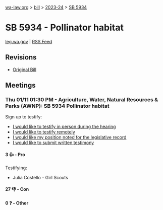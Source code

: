 [wa-law.org](/) > [bill](/bill/) > [2023-24](/bill/2023-24/) > [SB 5934](/bill/2023-24/sb/5934/)

# SB 5934 - Pollinator habitat
[leg.wa.gov](https://app.leg.wa.gov/billsummary?BillNumber=5934&Year=2023&Initiative=false) | [RSS Feed](./rss.xml)

## Revisions
* [Original Bill](1/)

## Meetings
### Thu 01/11 01:30 PM - Agriculture, Water, Natural Resources & Parks (AWNP): SB 5934 Pollinator habitat
Sign up to testify:
* [I would like to testify in person during the hearing](https://app.leg.wa.gov/csi/Testifier/Add?chamber=House&mId=31534&aId=156028&caId=22772&tId=1)
* [I would like to testify remotely](https://app.leg.wa.gov/csi/Testifier/Add?chamber=House&mId=31534&aId=156028&caId=22772&tId=2)
* [I would like my position noted for the legislative record](https://app.leg.wa.gov/csi/Testifier/Add?chamber=House&mId=31534&aId=156028&caId=22772&tId=3)
* [I would like to submit written testimony](https://app.leg.wa.gov/csi/Testifier/Add?chamber=House&mId=31534&aId=156028&caId=22772&tId=4)

#### 3 👍 - Pro
Testifying:
* Julia Costello - Girl Scouts

#### 27 👎 - Con

#### 0 ❓ - Other
